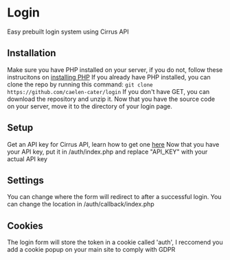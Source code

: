 # Login
Easy prebuilt login system using Cirrus API

## Installation
Make sure you have PHP installed on your server, if you do not, follow these instrucitons on [installing PHP](https://www.php.net/manual/en/install.php)
If you already have PHP installed, you can clone the repo by running this command:
```git clone https://github.com/caelen-cater/login```
If you don't have GET, you can download the repository and unzip it.
Now that you have the source code on your server, move it to the directory of your login page.

## Setup
Get an API key for Cirrus API, learn how to get one [here](https://api.cirrus.center/docs/hc/articles/3/14/11/api-keys)
Now that you have your API key, put it in /auth/index.php and replace "API_KEY" with your actual API key

## Settings
You can change where the form will redirect to after a successful login. You can change the location in /auth/callback/index.php

## Cookies
The login form will store the token in a cookie called 'auth', I reccomend you add a cookie popup on your main site to comply with GDPR
